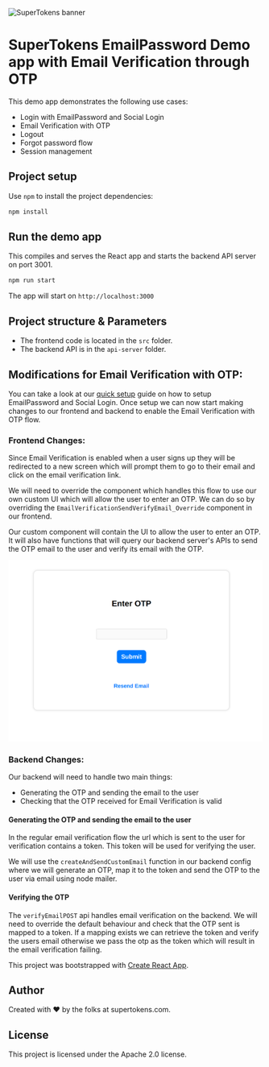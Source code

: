![SuperTokens banner](https://raw.githubusercontent.com/supertokens/supertokens-logo/master/images/Artboard%20%E2%80%93%2027%402x.png)

# SuperTokens EmailPassword Demo app with Email Verification through OTP

This demo app demonstrates the following use cases:

-   Login with EmailPassword and Social Login
-   Email Verification with OTP
-   Logout
-   Forgot password flow
-   Session management

## Project setup

Use `npm` to install the project dependencies:

```bash
npm install
```

## Run the demo app

This compiles and serves the React app and starts the backend API server on port 3001.

```bash
npm run start
```

The app will start on `http://localhost:3000`

## Project structure & Parameters

-   The frontend code is located in the `src` folder.
-   The backend API is in the `api-server` folder.

## Modifications for Email Verification with OTP:

You can take a look at our [quick setup](https://supertokens.com/docs/thirdpartyemailpassword/introduction) guide on how to setup EmailPassword and Social Login. Once setup we can now start making changes to our frontend and backend to enable the Email Verification with OTP flow.

### Frontend Changes:

Since Email Verification is enabled when a user signs up they will be redirected to a new screen which will prompt them to go to their email and click on the email verification link.

We will need to override the component which handles this flow to use our own custom UI which will allow the user to enter an OTP. We can do so by overriding the `EmailVerificationSendVerifyEmail_Override` component in our frontend.

Our custom component will contain the UI to allow the user to enter an OTP. It will also have functions that will query our backend server's APIs to send the OTP email to the user and verify its email with the OTP.

![EmailVerification with OTP UI](./images/emailverification-with-otp.png)

### Backend Changes:

Our backend will need to handle two main things:

-   Generating the OTP and sending the email to the user
-   Checking that the OTP received for Email Verification is valid

#### Generating the OTP and sending the email to the user

In the regular email verification flow the url which is sent to the user for verification contains a token. This token will be used for verifying the user.

We will use the `createAndSendCustomEmail` function in our backend config where we will generate an OTP, map it to the token and send the OTP to the user via email using node mailer.

#### Verifying the OTP

The `verifyEmailPOST` api handles email verification on the backend. We will need to override the default behaviour and check that the OTP sent is mapped to a token. If a mapping exists we can retrieve the token and verify the users email otherwise we pass the otp as the token which will result in the email verification failing.

This project was bootstrapped with [Create React App](https://github.com/facebook/create-react-app).

## Author

Created with :heart: by the folks at supertokens.com.

## License

This project is licensed under the Apache 2.0 license.
